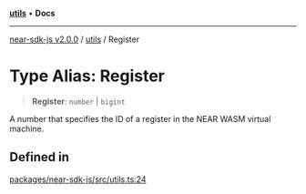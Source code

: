 [**utils**](../README.md) • **Docs**

***

[near-sdk-js v2.0.0](../../packages.md) / [utils](../README.md) / Register

# Type Alias: Register

> **Register**: `number` \| `bigint`

A number that specifies the ID of a register in the NEAR WASM virtual machine.

## Defined in

[packages/near-sdk-js/src/utils.ts:24](https://github.com/LimeChain/near-sdk-js/blob/7f4c32d152c77ff1750b2fd1709e062f4bbc3e1e/packages/near-sdk-js/src/utils.ts#L24)
